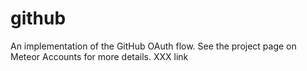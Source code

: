 # github

An implementation of the GitHub OAuth flow. See the project page on Meteor Accounts for more details. XXX link